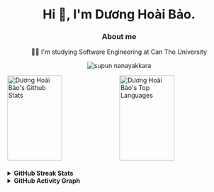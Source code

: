 <!-- About Section -->
<h1 align="center">Hi 👋, I'm Dương Hoài Bảo.</h1>
<h3 align="center">About me</h3>
<p align="center">
👨‍🎓 I'm studying Software Engineering at Can Tho University
  
</p>
<p align="center"> 
 <img src="https://komarev.com/ghpvc/?username=dhbao-dev&label=Profile%20views&color=blueviolet&style=flat" alt="supun nanayakkara" /> 
<!--  <img src="https://img.shields.io/badge/Languages-Python | Java | PHP | Typescript | Node | React -green.svg" alt="supun nanayakkara's languages" /> -->
<!--  <img alt="Profile followers" src="https://img.shields.io/github/followers/supuna97"> -->
</p>


<!---
## Top Open Source -
[![iTasks](https://github-readme-stats.vercel.app/api/pin/?username=dhbao-dev&repo=itasks&border_color=7F3FBF&bg_color=0D1117&title_color=C9D1D9&text_color=8B949E&icon_color=7F3FBF)](https://github.com/dhbao-dev/itasks)
[![urFolio](https://github-readme-stats.vercel.app/api/pin/?username=dhbao-dev&repo=urfolio&border_color=7F3FBF&bg_color=0D1117&title_color=C9D1D9&text_color=8B949E&icon_color=7F3FBF)](https://github.com/dhbao-dev/urfolio)
[![Web Projects](https://github-readme-stats.vercel.app/api/pin/?username=dhbao-dev&repo=web-projects&border_color=7F3FBF&bg_color=0D1117&title_color=C9D1D9&text_color=8B949E&icon_color=7F3FBF)](https://github.com/dhbao-dev/web-projects)
[![Dương Hoài Bảo Readme](https://github-readme-stats.vercel.app/api/pin/?username=dhbao-dev&repo=dhbao-dev&border_color=7F3FBF&bg_color=0D1117&title_color=C9D1D9&text_color=8B949E&icon_color=7F3FBF)](https://github.com/dhbao-dev/dhbao-dev) 

<p align="left">
  <a href="https://github.com/dhbao-dev?tab=repositories" target="_blank"><img alt="All Repositories" title="All Repositories" src="https://img.shields.io/badge/-All%20Repos-2962FF?style=for-the-badge&logo=koding&logoColor=white"/></a>
</p>
-->

<a> 
    <a href="https://github.com/dhbao-dev"><img alt="Dương Hoài Bảo's Github Stats" src="https://denvercoder1-github-readme-stats.vercel.app/api?username=dhbao-dev&show_icons=true&count_private=true&theme=react&border_color=7F3FBF&bg_color=0D1117&title_color=F85D7F&icon_color=F8D866" height="192px" width="49.5%"/></a>
  <a href="https://github.com/dhbao-dev"><img alt="Dương Hoài Bảo's Top Languages" src="https://denvercoder1-github-readme-stats.vercel.app/api/top-langs/?username=dhbao-dev&langs_count=8&layout=compact&theme=react&border_color=7F3FBF&bg_color=0D1117&title_color=F85D7F&icon_color=F8D866" height="192px" width="49.5%"/></a>
  <br/>
</a>

<br/>

<details>
  <summary><b>GitHub Streak Stats</b></summary>
  <p align="center">
    <a href="https://github.com/dhbao-dev">
      <img src="https://github-readme-streak-stats.herokuapp.com/?user=dhbao-dev&theme=radical&border=7F3FBF&background=0D1117" alt="Saif's GitHub streak"/>
    </a>
  </p>
</details>

<details>
  <summary><b>GitHub Activity Graph</b></summary>
  <br>
  
  ![Dương Hoài Bảo's Graph](https://github-readme-activity-graph.vercel.app/graph?username=dhbao-dev&custom_title=Dương%20Hoài%20Bảo's%20GitHub%20Activity%20Graph&bg_color=0D1117&color=7F3FBF&line=7F3FBF&point=7F3FBF&area_color=FFFFFF&title_color=FFFFFF&area=true)

</details>
